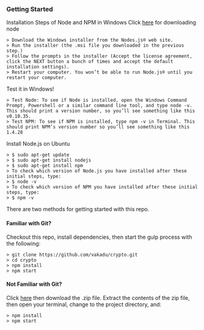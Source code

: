 ### Getting Started

Installation Steps of Node and NPM in Windows
Click [here](https://nodejs.org/en/) for downloading node

```
> Download the Windows installer from the Nodes.js® web site.
> Run the installer (the .msi file you downloaded in the previous step.)
> Follow the prompts in the installer (Accept the license agreement, click the NEXT button a bunch of times and accept the default installation settings).
> Restart your computer. You won’t be able to run Node.js® until you restart your computer.
```

Test it in Windows!
```
> Test Node: To see if Node is installed, open the Windows Command Prompt, Powershell or a similar command line tool, and type node -v. This should print a version number, so you’ll see something like this v0.10.35.
> Test NPM: To see if NPM is installed, type npm -v in Terminal. This should print NPM’s version number so you’ll see something like this 1.4.28
```

Install Node.js on Ubuntu
```
> $ sudo apt-get update
> $ sudo apt-get install nodejs
> $ sudo apt-get install npm
> To check which version of Node.js you have installed after these initial steps, type:
> $ node -v
> To check which version of NPM you have installed after these initial steps, type:
> $ npm -v
```

There are two methods for getting started with this repo.

#### Familiar with Git?
Checkout this repo, install dependencies, then start the gulp process with the following:

```
> git clone https://github.com/vakadu/crypto.git
> cd crypto
> npm install
> npm start
```

#### Not Familiar with Git?
Click [here](https://github.com/vakadu/crypto/archive/master.zip) then download the .zip file.  Extract the contents of the zip file, then open your terminal, change to the project directory, and:

```
> npm install
> npm start
```
